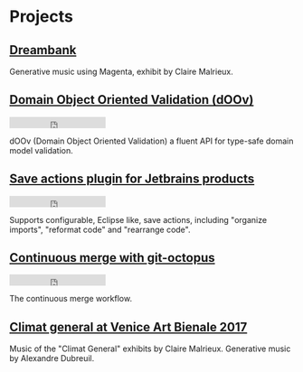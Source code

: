 # Projects

## [Dreambank](dreambank)

Generative music using Magenta, exhibit by Claire Malrieux.

## [Domain Object Oriented Validation (dOOv)](doov)

<iframe src="https://ghbtns.com/github-btn.html?user=doov-io&repo=doov&type=star&count=true" frameborder="0" scrolling="0" width="170px" height="20px"></iframe>

dOOv (Domain Object Oriented Validation) a fluent API for type-safe domain
model validation.

## [Save actions plugin for Jetbrains products](save-actions-plugin)

<iframe src="https://ghbtns.com/github-btn.html?user=dubreuia&repo=intellij-plugin-save-actions&type=star&count=true" frameborder="0" scrolling="0" width="170px" height="20px"></iframe>

Supports configurable, Eclipse like, save actions, including "organize
imports", "reformat code" and "rearrange code".

## [Continuous merge with git-octopus](git-octopus)

<iframe src="https://ghbtns.com/github-btn.html?user=lesfurets&repo=git-octopus&type=star&count=true" frameborder="0" scrolling="0" width="170px" height="20px"></iframe>

The continuous merge workflow.

## [Climat general at Venice Art Bienale 2017](climat-general)

Music of the "Climat General" exhibits by Claire Malrieux. Generative music by
Alexandre Dubreuil.

